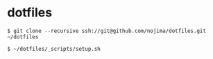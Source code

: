 dotfiles
========

    $ git clone --recursive ssh://git@github.com/nojima/dotfiles.git ~/dotfiles
    
    $ ~/dotfiles/_scripts/setup.sh
